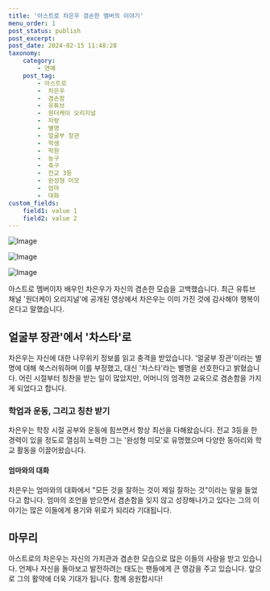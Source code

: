 ```yaml
---
title: '아스트로 차은우 겸손한 멤버의 이야기'
menu_order: 1
post_status: publish
post_excerpt: 
post_date: 2024-02-15 11:48:28
taxonomy:
    category:
        - 연예
    post_tag:
        - 아스트로
        -  차은우
        -  겸손함
        -  유튜브
        -  원더케이 오리지널
        -  자랑
        -  별명
        -  얼굴부 장관
        -  학생
        -  학원
        -  농구
        -  축구
        -  전교 3등
        -  완성형 미모
        -  엄마
        -  대화
custom_fields:
    field1: value 1
    field2: value 2
---
```


![Image](https://mimgnews.pstatic.net/image/311/2024/02/15/0001691720_001_20240215060106756.jpg?type=w540)

![Image](https://ssl.pstatic.net/mimgnews/image/311/2024/02/15/0001691720_002_20240215060106787.jpg?type=w540)

![Image](https://mimgnews.pstatic.net/image/311/2024/02/15/0001691720_003_20240215060106840.jpg?type=w540)

아스트로 멤버이자 배우인 차은우가 자신의 겸손한 모습을 고백했습니다. 최근 유튜브 채널 '원더케이 오리지널'에 공개된 영상에서 차은우는 이미 가진 것에 감사해야 행복이 온다고 말했습니다.
## 얼굴부 장관'에서 '차스타'로
차은우는 자신에 대한 나무위키 정보를 읽고 충격을 받았습니다. '얼굴부 장관'이라는 별명에 대해 쑥스러워하며 이를 부정했고, 대신 '차스타'라는 별명을 선호한다고 밝혔습니다. 어린 시절부터 칭찬을 받는 일이 많았지만, 어머니의 엄격한 교육으로 겸손함을 가지게 되었다고 합니다.
### 학업과 운동, 그리고 칭찬 받기
차은우는 학창 시절 공부와 운동에 힘쓰면서 항상 최선을 다해왔습니다. 전교 3등을 한 경력이 있을 정도로 열심히 노력한 그는 '완성형 미모'로 유명했으며 다양한 동아리와 학교 활동을 이끌어왔습니다. 
#### 엄마와의 대화
차은우는 엄마와의 대화에서 "모든 것을 잘하는 것이 제일 잘하는 것"이라는 말을 들었다고 합니다. 엄마의 조언을 받으면서 겸손함을 잊지 않고 성장해나가고 있다는 그의 이야기는 많은 이들에게 용기와 위로가 되리라 기대됩니다.
## 마무리
아스트로의 차은우는 자신의 가치관과 겸손한 모습으로 많은 이들의 사랑을 받고 있습니다. 언제나 자신을 돌아보고 발전하려는 태도는 팬들에게 큰 영감을 주고 있습니다. 앞으로 그의 활약에 더욱 기대가 됩니다. 함께 응원합시다!
